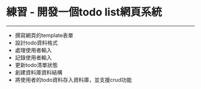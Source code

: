 # 練習 - 開發一個todo list網頁系統

---

* 撰寫網頁的template表單
* 設計todo資料格式
* 處理使用者輸入
* 記錄使用者輸入
* 更新todo清單狀態
* 創建資料庫資料結構
* 將使用者的todo資料存入資料庫，並支援crud功能
